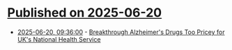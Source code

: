 # [Published on 2025-06-20](index.md)

* [2025-06-20, 09:36:00](https://soylentnews.org/article.pl?sid=25/06/19/0919227&from=rss) - [Breakthrough Alzheimer's Drugs Too Pricey for UK's National Health Service](https://soylentnews.org/article.pl?sid=25/06/19/0919227&from=rss)
